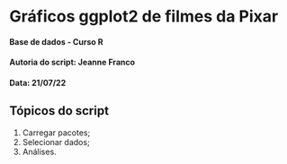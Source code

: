 # Gráficos ggplot2 de filmes da Pixar

#### Base de dados - Curso R
#### Autoria do script: Jeanne Franco
#### Data: 21/07/22

## Tópicos do script

1. Carregar pacotes;
2. Selecionar dados;
3. Análises.
